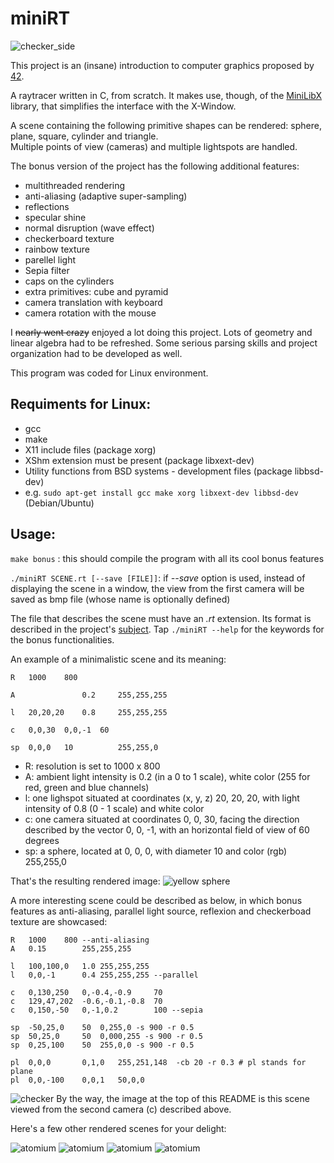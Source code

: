 # miniRT

![checker_side](images/checker_side.bmp)

This project is an (insane) introduction to computer graphics proposed by [42](https://www.42.fr/).

A raytracer written in C, from scratch. It makes use, though, of the [MiniLibX](https://www.google.com) library, that simplifies the interface with the X-Window.

A scene containing the following primitive shapes can be rendered: sphere, plane, square, cylinder and triangle.  
Multiple points of view (cameras) and multiple lightspots are handled.

The bonus version of the project has the following additional features:
- multithreaded rendering
- anti-aliasing (adaptive super-sampling)
- reflections
- specular shine
- normal disruption (wave effect)
- checkerboard texture
- rainbow texture
- parellel light
- Sepia filter
- caps on the cylinders
- extra primitives: cube and pyramid
- camera translation with keyboard
- camera rotation with the mouse

I ~~nearly went crazy~~ enjoyed a lot doing this project. Lots of geometry and linear algebra had to be refreshed. Some serious parsing skills and project organization had to be developed as well.

This program was coded for Linux environment.

## Requiments for Linux:
- gcc
- make
- X11 include files (package xorg)
- XShm extension must be present (package libxext-dev)
- Utility functions from BSD systems - development files (package libbsd-dev)
- e.g. `sudo apt-get install gcc make xorg libxext-dev libbsd-dev` (Debian/Ubuntu)

## Usage:

`make bonus` : this should compile the program with all its cool bonus features

`./miniRT SCENE.rt [--save [FILE]]`: if *--save* option is used, instead of displaying the scene in a window, the view from the first camera will be saved as bmp file (whose name is optionally defined)

The file that describes the scene must have an *.rt* extension. Its format is described in the project's [subject](subject/miniRT_en.pdf).
Tap `./miniRT --help` for the keywords for the bonus functionalities.

An example of a minimalistic scene and its meaning:

```
R	1000	800

A				0.2		255,255,255

l	20,20,20	0.8		255,255,255

c	0,0,30	0,0,-1	60

sp	0,0,0	10			255,255,0
```
- R: resolution is set to 1000 x 800
- A: ambient light intensity is 0.2 (in a 0 to 1 scale), white color (255 for red, green and blue channels)
- l: one lighspot situated at coordinates (x, y, z) 20, 20, 20, with light intensity of 0.8 (0 - 1 scale) and white color
- c: one camera situated at coordinates 0, 0, 30, facing the direction described by the vector 0, 0, -1, with an horizontal field of view of 60 degrees
- sp: a sphere, located at 0, 0, 0, with diameter 10 and color (rgb) 255,255,0

That's the resulting rendered image:
![yellow sphere](images/basic_sphere.bmp)

A more interesting scene could be described as below, in which bonus features as anti-aliasing, parallel light source, reflexion and checkerboad texture are showcased:
```
R	1000	800	--anti-aliasing
A	0.15		255,255,255

l	100,100,0	1.0	255,255,255
l	0,0,-1		0.4	255,255,255 --parallel

c	0,130,250	0,-0.4,-0.9		70
c	129,47,202	-0.6,-0.1,-0.8	70
c	0,150,-50	0,-1,0.2		100 --sepia

sp	-50,25,0	50	0,255,0 -s 900 -r 0.5
sp	50,25,0		50	0,000,255 -s 900 -r 0.5
sp	0,25,100	50	255,0,0 -s 900 -r 0.5

pl	0,0,0		0,1,0	255,251,148  -cb 20 -r 0.3 # pl stands for plane
pl	0,0,-100	0,0,1	50,0,0	
```
![checker](images/checker.bmp)
By the way, the image at the top of this README is this scene viewed from the second camera (c) described above.

Here's a few other rendered scenes for your delight:

![atomium](images/atomium.bmp)
![atomium](images/lonely.bmp)
![atomium](images/pyramid.bmp)
![atomium](images/rainbows.bmp)
